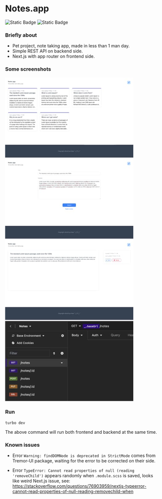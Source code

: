 # Notes.app

![Static Badge](https://img.shields.io/badge/next.js-%23000000?style=for-the-badge&logo=next.js)
![Static Badge](https://img.shields.io/badge/nest.js-%23E0234E?style=for-the-badge&logo=nestjs)

### Briefly about

* Pet project, note taking app, made in less than 1 man day.
* Simple REST API on backend side.
* Next.js with app router on frontend side.

### Some screenshots

![img-1.jpg](./docs/assets/img-1.jpg)
![img-2.jpg](./docs/assets/img-2.jpg)
![img-3.jpg](./docs/assets/img-3.jpg)
![img-4.jpg](./docs/assets/img-4.jpg)

### Run

```shell
turbo dev
```

The above command will run both frontend and backend at the same time.

### Known issues

* Error `Warning: findDOMNode is deprecated in StrictMode` comes from Tremor-UI package, waiting for the error to be
  corrected on their side.

* Error `TypeError: Cannot read properties of null (reading 'removeChild')` appears randomly when `.module.scss` is
  saved, looks like weird Next.js issue, see:
  https://stackoverflow.com/questions/76903959/nextjs-typeerror-cannot-read-properties-of-null-reading-removechild-when
